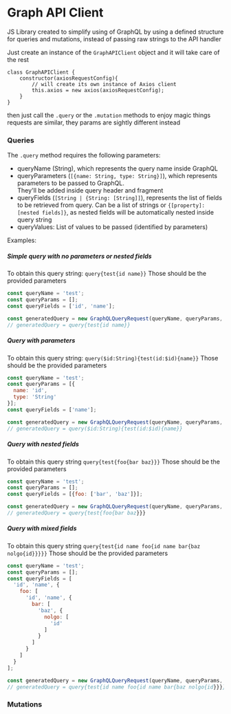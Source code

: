 # Graph API Client
JS Library created to simplify using of GraphQL by using a defined structure for queries and mutations, instead of passing raw strings to the API handler

Just create an instance of the `GraphAPIClient` object and it will take care of the rest

```
class GraphAPIClient {
    constructor(axiosRequestConfig){
        // will create its own instance of Axios client
        this.axios = new axios(axiosRequestConfig);
    }
}
```

then just call the `.query` or the `.mutation` methods to enjoy magic things
requests are similar, they params are sightly different instead

### Queries

The `.query` method requires the following parameters:
- queryName (String), which represents the query name inside GraphQL
- queryParameters (`[{name: String, type: String}]`), which represents parameters to be passed to GraphQL.  
They'll be added inside query header and fragment
- queryFields (`[String | {String: [String]]`), represents the list of fields to be retrieved from query. 
Can be a list of strings or `{[property]: [nested fields]}`, as nested fields will be automatically nested inside query string
- queryValues: List of values to be passed (identified by parameters)

Examples:

##### Simple query with no parameters or nested fields  
To obtain this query string: `query{test{id name}}`
Those should be the provided parameters
```javascript
const queryName = 'test';
const queryParams = [];
const queryFields = ['id', 'name'];

const generatedQuery = new GraphQLQueryRequest(queryName, queryParams, queryFields).generate();
// generatedQuery = query{test{id name}}
```

##### Query with parameters
To obtain this query string: `query($id:String){test(id:$id){name}}`
Those should be the provided parameters
```javascript
const queryName = 'test';
const queryParams = [{
  name: 'id',
  type: 'String'
}];
const queryFields = ['name'];

const generatedQuery = new GraphQLQueryRequest(queryName, queryParams, queryFields).generate();
// generatedQuery = query($id:String){test(id:$id){name}}
```

##### Query with nested fields
To obtain this query string `query{test{foo{bar baz}}}`
Those should be the provided parameters
```javascript
const queryName = 'test';
const queryParams = [];
const queryFields = [{foo: ['bar', 'baz']}];

const generatedQuery = new GraphQLQueryRequest(queryName, queryParams, queryFields).generate();
// generatedQuery = query{test{foo{bar baz}}}
```

##### Query with mixed fields
To obtain this query string `query{test{id name foo{id name bar{baz nolgo{id}}}}}`
Those should be the provided parameters
```javascript
const queryName = 'test';
const queryParams = [];
const queryFields = [
  'id', 'name', {
    foo: [
      'id', 'name', {
        bar: [
          'baz', {
            nolgo: [
              'id'
            ]
          }
        ]
      }
    ]
  }
];

const generatedQuery = new GraphQLQueryRequest(queryName, queryParams, queryFields).generate();
// generatedQuery = query{test{id name foo{id name bar{baz nolgo{id}}}}}
```


### Mutations
